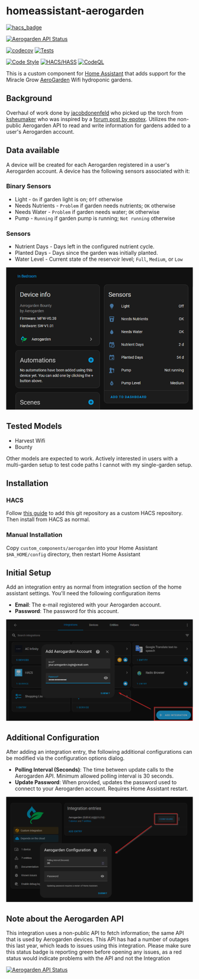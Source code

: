 # homeassistant-aerogarden

[![hacs_badge](https://img.shields.io/badge/HACS-Default-orange.svg?style=for-the-badge)](https://github.com/custom-components/hacs)

[![Aerogarden API Status](https://github.com/dalinicus/homeassistant-aerogarden/actions/workflows/synthetic-api-test.yaml/badge.svg)](https://github.com/dalinicus/homeassistant-aerogarden/actions/workflows/synthetic-api-test.yaml)

[![codecov](https://codecov.io/gh/dalinicus/homeassistant-aerogarden/graph/badge.svg?token=TNP1DC74AW)](https://codecov.io/gh/dalinicus/homeassistant-aerogarden)
[![Tests](https://github.com/dalinicus/homeassistant-aerogarden/actions/workflows/tests.yaml/badge.svg)](https://github.com/dalinicus/homeassistant-aerogarden/actions/workflows/tests.yaml)

[![Code Style](https://github.com/dalinicus/homeassistant-aerogarden/actions/workflows/style.yaml/badge.svg)](https://github.com/dalinicus/homeassistant-aerogarden/actions/workflows/style.yaml)
[![HACS/HASS](https://github.com/dalinicus/homeassistant-aerogarden/actions/workflows/validate.yaml/badge.svg)](https://github.com/dalinicus/homeassistant-aerogarden/actions/workflows/validate.yaml)
[![CodeQL](https://github.com/dalinicus/homeassistant-aerogarden/actions/workflows/codeql.yaml/badge.svg)](https://github.com/dalinicus/homeassistant-aerogarden/actions/workflows/codeql.yaml)

This is a custom component for [Home Assistant](http://home-assistant.io) that adds support for the Miracle Grow [AeroGarden](http://www.aerogarden.com) Wifi hydroponic gardens.

## Background

Overhaul of work done by [jacobdonenfeld](https://github.com/jacobdonenfeld/homeassistant-aerogarden) who picked up the torch from [ksheumaker](https://github.com/ksheumaker/homeassistant-aerogarden) who was inspired by a [forum post by epotex](https://community.home-assistant.io/t/first-timer-trying-to-convert-a-working-script-to-create-support-for-a-new-platform).  Utilizes the non-public Aerogarden API to read and write information for gardens added to a user's Aerogarden account.

## Data available

A device will be created for each Aerogarden registered in a user's Aerogarden account.  A device has the following sensors associated with it:

### Binary Sensors

* Light - `On` if garden light is on; `Off` otherwise
* Needs Nutrients - `Problem` if garden needs nutrients; `OK` otherwise
* Needs Water -  `Problem` if garden needs water; `OK` otherwise
* Pump - `Running` if garden pump is running; `Not running` otherwise

### Sensors

* Nutrient Days - Days left in the configured nutrient cycle.
* Planted Days - Days since the garden was initially planted.
* Water Level - Current state of the reservoir level; `Full`, `Medium`, or `Low`

![Aerogarden-Device](/images/aerogarden-device.png)

## Tested Models

* Harvest Wifi
* Bounty

Other models are expected to work. Actively interested in users with a multi-garden setup to test code paths I cannot with my single-garden setup.

## Installation

### HACS

Follow [this guide](https://hacs.xyz/docs/faq/custom_repositories/) to add this git repository as a custom HACS repository. Then install from HACS as normal.

### Manual Installation

Copy `custom_components/aerogarden` into your Home Assistant `$HA_HOME/config` directory, then restart Home Assistant

## Initial Setup

Add an integration entry as normal from integration section of the home assistant settings.  You'll need the following configuration items

* **Email**: The e-mail registered with your Aerogarden account.
* **Password**: The password for this account.

![Initial-Setup](/images/initial-setup.png)

## Additional Configuration

After adding an integration entry, the following additional configurations can be modified via the configuration options dialog.

* **Polling Interval (Seconds)**: The time between update calls to the Aerogarden API.  Minimum allowed polling interval is 30 seconds.
* **Update Password**: When provided, updates the password used to connect to your Aerogarden account.  Requires Home Assistant restart.

![Additional-Configuration](/images/additional-configuration.png)

## Note about the Aerogarden API

This integration uses a non-public API to fetch information; the same API that is used by Aerogarden devices.  This API has had a number of outages this last year, which leads to issues using this integration.  Please make sure this status badge is reporting green before opening any issues, as a red status would indicate problems with the API and not the Integration

[![Aerogarden API Status](https://github.com/dalinicus/homeassistant-aerogarden/actions/workflows/synthetic-api-test.yaml/badge.svg)](https://github.com/dalinicus/homeassistant-aerogarden/actions/workflows/synthetic-api-test.yaml)
